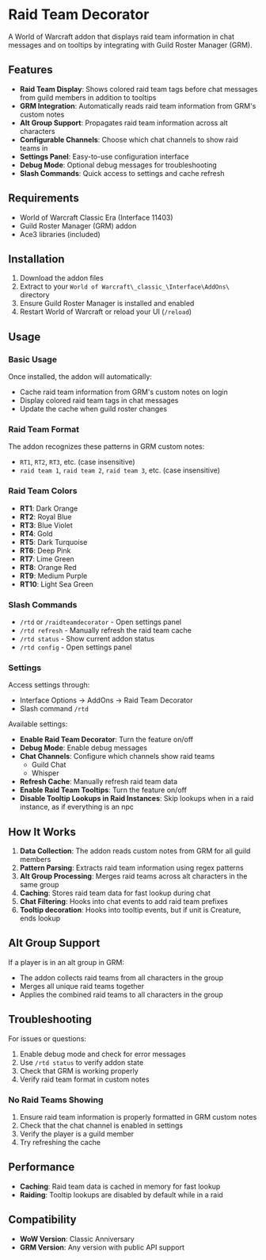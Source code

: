 # Raid Team Decorator

A World of Warcraft addon that displays raid team information in chat messages and on tooltips by integrating with Guild Roster Manager (GRM).

## Features

- **Raid Team Display**: Shows colored raid team tags before chat messages from guild members in addition to tooltips
- **GRM Integration**: Automatically reads raid team information from GRM's custom notes
- **Alt Group Support**: Propagates raid team information across alt characters
- **Configurable Channels**: Choose which chat channels to show raid teams in
- **Settings Panel**: Easy-to-use configuration interface
- **Debug Mode**: Optional debug messages for troubleshooting
- **Slash Commands**: Quick access to settings and cache refresh

## Requirements

- World of Warcraft Classic Era (Interface 11403)
- Guild Roster Manager (GRM) addon
- Ace3 libraries (included)

## Installation

1. Download the addon files
2. Extract to your `World of Warcraft\_classic_\Interface\AddOns\` directory
3. Ensure Guild Roster Manager is installed and enabled
4. Restart World of Warcraft or reload your UI (`/reload`)

## Usage

### Basic Usage

Once installed, the addon will automatically:
- Cache raid team information from GRM's custom notes on login
- Display colored raid team tags in chat messages
- Update the cache when guild roster changes

### Raid Team Format

The addon recognizes these patterns in GRM custom notes:
- `RT1`, `RT2`, `RT3`, etc. (case insensitive)
- `raid team 1`, `raid team 2`, `raid team 3`, etc. (case insensitive)

### Raid Team Colors

- **RT1**: Dark Orange
- **RT2**: Royal Blue
- **RT3**: Blue Violet
- **RT4**: Gold
- **RT5**: Dark Turquoise
- **RT6**: Deep Pink
- **RT7**: Lime Green
- **RT8**: Orange Red
- **RT9**: Medium Purple
- **RT10**: Light Sea Green

### Slash Commands

- `/rtd` or `/raidteamdecorator` - Open settings panel
- `/rtd refresh` - Manually refresh the raid team cache
- `/rtd status` - Show current addon status
- `/rtd config` - Open settings panel

### Settings

Access settings through:
- Interface Options → AddOns → Raid Team Decorator
- Slash command `/rtd`

Available settings:
- **Enable Raid Team Decorator**: Turn the feature on/off
- **Debug Mode**: Enable debug messages
- **Chat Channels**: Configure which channels show raid teams
  - Guild Chat
  - Whisper
- **Refresh Cache**: Manually refresh raid team data
- **Enable Raid Team Tooltips**: Turn the feature on/off
- **Disable Tooltip Lookups in Raid Instances**: Skip lookups when in a raid instance, as if everything is an npc

## How It Works

1. **Data Collection**: The addon reads custom notes from GRM for all guild members
2. **Pattern Parsing**: Extracts raid team information using regex patterns
3. **Alt Group Processing**: Merges raid teams across alt characters in the same group
4. **Caching**: Stores raid team data for fast lookup during chat
5. **Chat Filtering**: Hooks into chat events to add raid team prefixes
6. **Tooltip decoration**: Hooks into tooltip events, but if unit is Creature, ends lookup

## Alt Group Support

If a player is in an alt group in GRM:
- The addon collects raid teams from all characters in the group
- Merges all unique raid teams together
- Applies the combined raid teams to all characters in the group

## Troubleshooting

For issues or questions:
1. Enable debug mode and check for error messages
2. Use `/rtd status` to verify addon state
3. Check that GRM is working properly
4. Verify raid team format in custom notes

### No Raid Teams Showing

1. Ensure raid team information is properly formatted in GRM custom notes
2. Check that the chat channel is enabled in settings
3. Verify the player is a guild member
4. Try refreshing the cache

## Performance

- **Caching**: Raid team data is cached in memory for fast lookup
- **Raiding**: Tooltip lookups are disabled by default while in a raid

## Compatibility

- **WoW Version**: Classic Anniversary
- **GRM Version**: Any version with public API support
